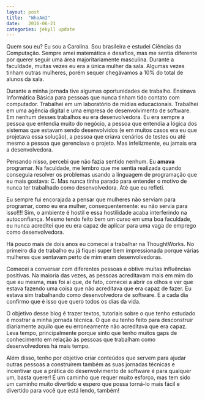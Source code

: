 ```yaml
---
layout: post
title:  "WhoAmI"
date:   2016-06-21
categories: jekyll update
---
```

Quem sou eu? Eu sou a Carolina. Sou brasileira e estudei Ciências da
Computação. Sempre amei matemática e desafios, mas me sentia diferente por
querer seguir uma área majoritariamente masculina. Durante a faculdade, muitas
vezes eu era a única mulher da sala. Algumas vezes tinham outras mulheres,
porém sequer chegávamos a 10% do total de alunos da sala.

Durante a minha jornada tive algumas oportunidades de trabalho. Ensinava
Informática Básica para pessoas que nunca tinham tido contato com computador.
Trabalhei em um laboratório de mídias educacionais. Trabalhei em uma agência
digital e uma empresa de desenvolvimento de software. Em nenhum desses
trabalhos eu era desenvolvedora. Eu era sempre a pessoa que entendia muito do
negócio, a pessoa que entendia a lógica dos sistemas que estavam sendo
desenvolvidos (e em muitos casos era eu que projetava essa solução), a pessoa
que criava cenários de testes ou até mesmo a pessoa que gerenciava o projeto.
Mas infelizmente, eu jamais era a desenvolvedora.

Pensando nisso, percebi que não fazia sentido nenhum. Eu **amava** programar.
Na faculdade, me lembro que me sentia realizada quando conseguia resolver os
problemas usando a linguagem de programação que eu mais gostava: C. Mas nunca
tinha parado para entender o motivo de nunca ter trabalhado como
desenvolvedora. Até que eu refleti.

Eu sempre fui encorajada a pensar que mulheres não serviam para programar, como
eu era mulher, consequentemente: eu não servia para isso!!!! Sim, o ambiente é
hostil e essa hostilidade acaba interferindo na autoconfiança. Mesmo tendo
feito bem um curso em uma boa faculdade, eu nunca acreditei que eu era capaz de
aplicar para uma vaga de emprego como desenvolvedora.

Há pouco mais de dois anos eu comecei a trabalhar na ThoughtWorks. No primeiro
dia de trabalho eu já fiquei super bem impressionada porque várias mulheres que
sentavam perto de mim eram desenvolvedoras.

Comecei a conversar com diferentes pessoas e obtive muitas influências
positivas. Na maioria das vezes, as pessoas acreditavam mais em mim do que eu
mesma, mas foi aí que, de fato, comecei a abrir os olhos e ver que estava
fazendo uma coisa que não acreditava que era capaz de fazer. Eu estava sim
trabalhando como desenvolvedora de software. E a cada dia confirmo que é isso
que quero todos os dias da vida.

O objetivo desse blog é trazer textos, tutoriais sobre o que tenho estudado e
mostrar a minha jornada técnica. O que eu tenho feito para desconstruir
diariamente aquilo que eu erroneamente não acreditava que era capaz. Leva
tempo, principalmente porque sinto que tenho muitos gaps de conhecimento em
relação às pessoas que trabalham como desenvolvedores há mais tempo.

Além disso, tenho por objetivo criar conteúdos que servem para ajudar outras
pessoas a construírem também as suas jornadas técnicas e incentivar que a
prática do desenvolvimento de software é para qualquer um, basta querer! É um
caminho que requer muito esforço, mas tem sido um caminho muito divertido e
espero que possa torná-lo mais fácil e divertido para você que está lendo,
também!

